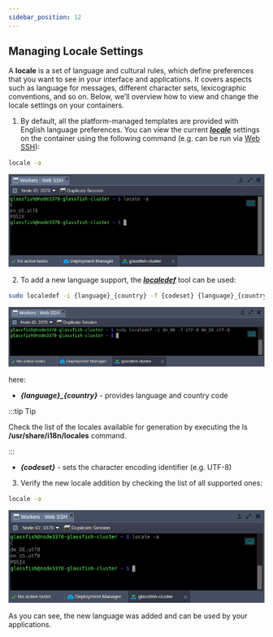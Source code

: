 ```yaml
---
sidebar_position: 12
---
```


## Managing Locale Settings

A **locale** is a set of language and cultural rules, which define preferences that you want to see in your interface and applications. It covers aspects such as language for messages, different character sets, lexicographic conventions, and so on. Below, we’ll overview how to view and change the locale settings on your containers.

1. By default, all the platform-managed templates are provided with English language preferences. You can view the current [**_locale_**](https://cloudmydc.com/) settings on the container using the following command (e.g. can be run via [Web SSH](https://cloudmydc.com/)):

```bash
locale -a
```

<div style={{
    display:'flex',
    justifyContent: 'center',
    margin: '0 0 1rem 0'
}}>

![Locale Dropdown](./img/ManagingLocaleSettings/01-container-default-locale-settings.png)

</div>

2. To add a new language support, the [**_localedef_**](https://cloudmydc.com/) tool can be used:

```bash
sudo localedef -i {language}_{country} -f {codeset} {language}_{country}.{codeset}
```

<div style={{
    display:'flex',
    justifyContent: 'center',
    margin: '0 0 1rem 0'
}}>

![Locale Dropdown](./img/ManagingLocaleSettings/02-localedef-to-add-new-locale.png)

</div>

here:

- **_{language}\_{country}_** - provides language and country code

:::tip Tip

Check the list of the locales available for generation by executing the ls **/usr/share/i18n/locales** command.

:::

- **_{codeset}_** - sets the character encoding identifier (e.g. UTF-8)

3. Verify the new locale addition by checking the list of all supported ones:

```bash
locale -a
```

<div style={{
    display:'flex',
    justifyContent: 'center',
    margin: '0 0 1rem 0'
}}>

![Locale Dropdown](./img/ManagingLocaleSettings/03-list-locale-settings.png)

</div>

As you can see, the new language was added and can be used by your applications.
